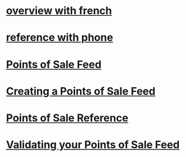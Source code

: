 # [overview with french](overview-with-french.md)
# [reference with phone](reference-with-phone.md)
# [Points of Sale Feed](points-of-sale-feed.md)
# [Creating a Points of Sale Feed](creating-a-points-of-sale-feed.md)
# [Points of Sale Reference](points-of-sale-reference.md)
# [Validating your Points of Sale Feed](validating-your-points-of-sale-feed.md)
